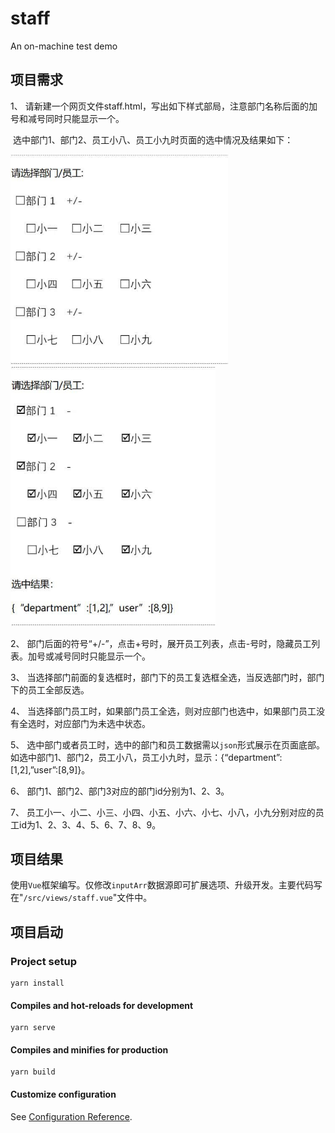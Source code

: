 # staff
An on-machine test demo

## 项目需求

1、 请新建一个网页文件staff.html，写出如下样式部局，注意部门名称后面的加号和减号同时只能显示一个。

​		选中部门1、部门2、员工小八、员工小九时页面的选中情况及结果如下：

<img src="docs/demo.jpg" alt="默认样式" style="zoom: 67%;" />	<img src="docs/demo2.jpg" alt="选中结果" style="zoom: 67%;" />

2、 部门后面的符号“+/-”，点击+号时，展开员工列表，点击-号时，隐藏员工列表。加号或减号同时只能显示一个。

3、 当选择部门前面的复选框时，部门下的员工复选框全选，当反选部门时，部门下的员工全部反选。

4、 当选择部门员工时，如果部门员工全选，则对应部门也选中，如果部门员工没有全选时，对应部门为未选中状态。

5、 选中部门或者员工时，选中的部门和员工数据需以```json```形式展示在页面底部。如选中部门1、部门2，员工小八，员工小九时，显示：{“department”:[1,2],”user”:[8,9]}。

6、 部门1、部门2、部门3对应的部门id分别为1、2、3。

7、 员工小一、小二、小三、小四、小五、小六、小七、小八，小九分别对应的员工id为1、2、3、4、5、6、7、8、9。

## 项目结果

使用```Vue```框架编写。仅修改```inputArr```数据源即可扩展选项、升级开发。主要代码写在"`/src/views/staff.vue`"文件中。

## 项目启动


### Project setup

```
yarn install
```

#### Compiles and hot-reloads for development

```
yarn serve
```

#### Compiles and minifies for production

```
yarn build
```

#### Customize configuration

See [Configuration Reference](https://cli.vuejs.org/config/).
